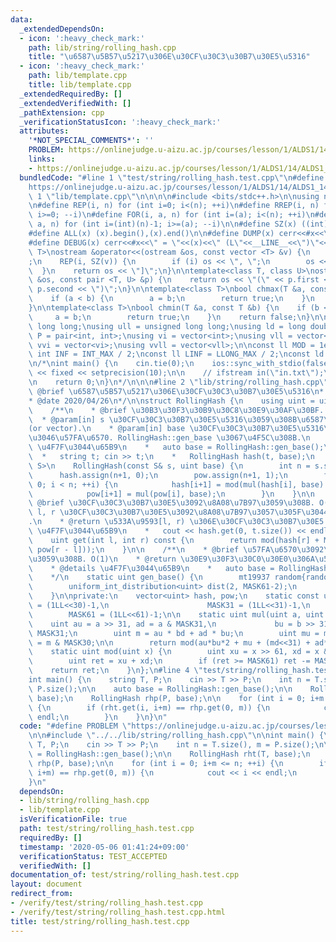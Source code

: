 ```yaml
---
data:
  _extendedDependsOn:
  - icon: ':heavy_check_mark:'
    path: lib/string/rolling_hash.cpp
    title: "\u6587\u5B57\u5217\u306E\u30CF\u30C3\u30B7\u30E5\u5316"
  - icon: ':heavy_check_mark:'
    path: lib/template.cpp
    title: lib/template.cpp
  _extendedRequiredBy: []
  _extendedVerifiedWith: []
  _pathExtension: cpp
  _verificationStatusIcon: ':heavy_check_mark:'
  attributes:
    '*NOT_SPECIAL_COMMENTS*': ''
    PROBLEM: https://onlinejudge.u-aizu.ac.jp/courses/lesson/1/ALDS1/14/ALDS1_14_B
    links:
    - https://onlinejudge.u-aizu.ac.jp/courses/lesson/1/ALDS1/14/ALDS1_14_B
  bundledCode: "#line 1 \"test/string/rolling_hash.test.cpp\"\n#define PROBLEM \"\
    https://onlinejudge.u-aizu.ac.jp/courses/lesson/1/ALDS1/14/ALDS1_14_B\"\n\n#line\
    \ 1 \"lib/template.cpp\"\n\n\n\n#include <bits/stdc++.h>\n\nusing namespace std;\n\
    \n#define REP(i, n) for (int i=0; i<(n); ++i)\n#define RREP(i, n) for (int i=(int)(n)-1;\
    \ i>=0; --i)\n#define FOR(i, a, n) for (int i=(a); i<(n); ++i)\n#define RFOR(i,\
    \ a, n) for (int i=(int)(n)-1; i>=(a); --i)\n\n#define SZ(x) ((int)(x).size())\n\
    #define ALL(x) (x).begin(),(x).end()\n\n#define DUMP(x) cerr<<#x<<\" = \"<<(x)<<endl\n\
    #define DEBUG(x) cerr<<#x<<\" = \"<<(x)<<\" (L\"<<__LINE__<<\")\"<<endl;\n\ntemplate<class\
    \ T>\nostream &operator<<(ostream &os, const vector <T> &v) {\n    os << \"[\"\
    ;\n    REP(i, SZ(v)) {\n        if (i) os << \", \";\n        os << v[i];\n  \
    \  }\n    return os << \"]\";\n}\n\ntemplate<class T, class U>\nostream &operator<<(ostream\
    \ &os, const pair <T, U> &p) {\n    return os << \"(\" << p.first << \" \" <<\
    \ p.second << \")\";\n}\n\ntemplate<class T>\nbool chmax(T &a, const T &b) {\n\
    \    if (a < b) {\n        a = b;\n        return true;\n    }\n    return false;\n\
    }\n\ntemplate<class T>\nbool chmin(T &a, const T &b) {\n    if (b < a) {\n   \
    \     a = b;\n        return true;\n    }\n    return false;\n}\n\nusing ll =\
    \ long long;\nusing ull = unsigned long long;\nusing ld = long double;\nusing\
    \ P = pair<int, int>;\nusing vi = vector<int>;\nusing vll = vector<ll>;\nusing\
    \ vvi = vector<vi>;\nusing vvll = vector<vll>;\n\nconst ll MOD = 1e9 + 7;\nconst\
    \ int INF = INT_MAX / 2;\nconst ll LINF = LLONG_MAX / 2;\nconst ld eps = 1e-9;\n\
    \n/*\nint main() {\n    cin.tie(0);\n    ios::sync_with_stdio(false);\n    cout\
    \ << fixed << setprecision(10);\n\n    // ifstream in(\"in.txt\");\n    // cin.rdbuf(in.rdbuf());\n\
    \n    return 0;\n}\n*/\n\n\n#line 2 \"lib/string/rolling_hash.cpp\"\n\n/**\n*\
    \ @brief \u6587\u5B57\u5217\u306E\u30CF\u30C3\u30B7\u30E5\u5316\n* @author habara-k\n\
    * @date 2020/04/26\n*/\n\nstruct RollingHash {\n    using uint = uint64_t;\n\n\
    \    /**\n    * @brief \u30B3\u30F3\u30B9\u30C8\u30E9\u30AF\u30BF. O(|s|)\n  \
    \  * @param[in] s \u30CF\u30C3\u30B7\u30E5\u5316\u3059\u308B\u6587\u5B57\u5217\
    (or vector).\n    * @param[in] base \u30CF\u30C3\u30B7\u30E5\u5316\u306B\u4F7F\
    \u3046\u57FA\u6570. RollingHash::gen_base \u3067\u4F5C\u308B.\n    * @details\
    \ \u4F7F\u3044\u65B9\n    *   auto base = RollingHash::gen_base();\n    *\n  \
    \  *   string t; cin >> t;\n    *   RollingHash hash(t, base);\n    */\n    template<typename\
    \ S>\n    RollingHash(const S& s, uint base) {\n        int n = s.size();\n  \
    \      hash.assign(n+1, 0);\n        pow.assign(n+1, 1);\n        for (int i =\
    \ 0; i < n; ++i) {\n            hash[i+1] = mod(mul(hash[i], base) + s[i]);\n\
    \            pow[i+1] = mul(pow[i], base);\n        }\n    }\n\n    /**\n    *\
    \ @brief \u30CF\u30C3\u30B7\u30E5\u3092\u8A08\u7B97\u3059\u308B. O(1)\n    * @param[in]\
    \ l, r \u30CF\u30C3\u30B7\u30E5\u3092\u8A08\u7B97\u3057\u305F\u3044\u533A\u9593\
    .\n    * @return \u533A\u9593[l, r) \u306E\u30CF\u30C3\u30B7\u30E5.\n    * @details\
    \ \u4F7F\u3044\u65B9\n    *   cout << hash.get(0, t.size()) << endl;\n    */\n\
    \    uint get(int l, int r) const {\n        return mod(hash[r] + MASK61 - mul(hash[l],\
    \ pow[r - l]));\n    }\n\n    /**\n    * @brief \u57FA\u6570\u3092\u751F\u6210\
    \u3059\u308B. O(1)\n    * @return \u30E9\u30F3\u30C0\u30E0\u306A\u57FA\u6570.\n\
    \    * @details \u4F7F\u3044\u65B9\n    *   auto base = RollingHash::gen_base();\n\
    \    */\n    static uint gen_base() {\n        mt19937 random{random_device{}()};\n\
    \        uniform_int_distribution<uint> dist(2, MASK61-2);\n        return dist(random);\n\
    \    }\n\nprivate:\n    vector<uint> hash, pow;\n    static const uint MASK30\
    \ = (1LL<<30)-1,\n                      MASK31 = (1LL<<31)-1,\n              \
    \        MASK61 = (1LL<<61)-1;\n\n    static uint mul(uint a, uint b) {\n    \
    \    uint au = a >> 31, ad = a & MASK31,\n             bu = b >> 31, bd = b &\
    \ MASK31;\n        uint m = au * bd + ad * bu;\n        uint mu = m >> 30, md\
    \ = m & MASK30;\n\n        return mod(au*bu*2 + mu + (md<<31) + ad*bd);\n    }\n\
    \    static uint mod(uint x) {\n        uint xu = x >> 61, xd = x & MASK61;\n\
    \        uint ret = xu + xd;\n        if (ret >= MASK61) ret -= MASK61;\n    \
    \    return ret;\n    }\n};\n#line 4 \"test/string/rolling_hash.test.cpp\"\n\n\
    int main() {\n    string T, P;\n    cin >> T >> P;\n    int n = T.size(), m =\
    \ P.size();\n\n    auto base = RollingHash::gen_base();\n\n    RollingHash rht(T,\
    \ base);\n    RollingHash rhp(P, base);\n\n    for (int i = 0; i+m <= n; ++i)\
    \ {\n        if (rht.get(i, i+m) == rhp.get(0, m)) {\n            cout << i <<\
    \ endl;\n        }\n    }\n}\n"
  code: "#define PROBLEM \"https://onlinejudge.u-aizu.ac.jp/courses/lesson/1/ALDS1/14/ALDS1_14_B\"\
    \n\n#include \"../../lib/string/rolling_hash.cpp\"\n\nint main() {\n    string\
    \ T, P;\n    cin >> T >> P;\n    int n = T.size(), m = P.size();\n\n    auto base\
    \ = RollingHash::gen_base();\n\n    RollingHash rht(T, base);\n    RollingHash\
    \ rhp(P, base);\n\n    for (int i = 0; i+m <= n; ++i) {\n        if (rht.get(i,\
    \ i+m) == rhp.get(0, m)) {\n            cout << i << endl;\n        }\n    }\n\
    }\n"
  dependsOn:
  - lib/string/rolling_hash.cpp
  - lib/template.cpp
  isVerificationFile: true
  path: test/string/rolling_hash.test.cpp
  requiredBy: []
  timestamp: '2020-05-06 01:41:24+09:00'
  verificationStatus: TEST_ACCEPTED
  verifiedWith: []
documentation_of: test/string/rolling_hash.test.cpp
layout: document
redirect_from:
- /verify/test/string/rolling_hash.test.cpp
- /verify/test/string/rolling_hash.test.cpp.html
title: test/string/rolling_hash.test.cpp
---
```

